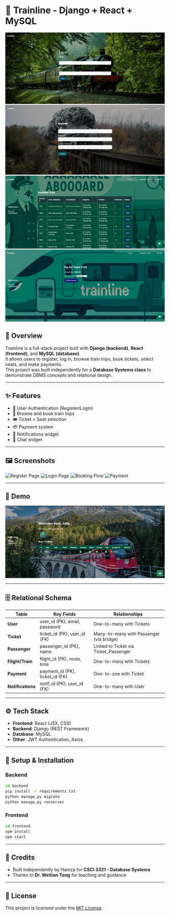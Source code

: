 # 🚆 Trainline - Django + React + MySQL

![Login](docs/traindemo-login.jpg)
![Signup](docs/traindemo-signup.jpg)
![Book a Trip](docs/tripdemo-booking.jpg)
![Payment](docs/traindemopayment.jpg)

## 📖 Overview
Trainline is a full-stack project built with **Django (backend)**, **React (frontend)**, and **MySQL (database)**.  
It allows users to register, log in, browse train trips, book tickets, select seats, and make payments.  
This project was built independently for a **Database Systems class** to demonstrate DBMS concepts and relational design.

---

## ✨ Features
- 🔑 User Authentication (Register/Login)
- 🚄 Browse and book train trips
- 🎟️ Ticket + Seat selection
- 💳 Payment system
- 🔔 Notifications widget
- 💬 Chat widget

---

## 🖼️ Screenshots
![Register Page](./frontend/public/traindemo-signup.jpg)
![Login Page](./frontend/public/traindemo-login.jpg)
![Booking Flow](./frontend/public/tripdemo-booking.jpg)
![Payment](./frontend/public/traindemopayment.jpg)

---

## 🎥 Demo
![Trainline Demo](./Trainline-GIF.gif)

---

## 🗄️ Relational Schema
| Table             | Key Fields                        | Relationships                                |
|-------------------|-----------------------------------|----------------------------------------------|
| **User**          | user_id (PK), email, password     | One-to-many with Tickets                     |
| **Ticket**        | ticket_id (PK), user_id (FK)      | Many-to-many with Passenger (via bridge)     |
| **Passenger**     | passenger_id (PK), name           | Linked to Ticket via Ticket_Passenger        |
| **Flight/Train**  | flight_id (PK), route, time       | One-to-many with Tickets                     |
| **Payment**       | payment_id (PK), ticket_id (FK)   | One-to-one with Ticket                       |
| **Notifications** | notif_id (PK), user_id (FK)       | One-to-many with User                        |

---

## ⚙️ Tech Stack
- **Frontend**: React (JSX, CSS)
- **Backend**: Django (REST Framework)
- **Database**: MySQL
- **Other**: JWT Authentication, Axios

---

## 🚀 Setup & Installation
### Backend
```bash
cd backend
pip install -r requirements.txt
python manage.py migrate
python manage.py runserver
```

### Frontend
```bash
cd frontend
npm install
npm start
```

---

## 🙏 Credits
- Built independently by Hamza for **CSCI 3321 - Database Systems**
- Thanks to **Dr. Weitian Tong** for teaching and guidance

---

## 📜 License
This project is licensed under the [MIT License](LICENSE).

